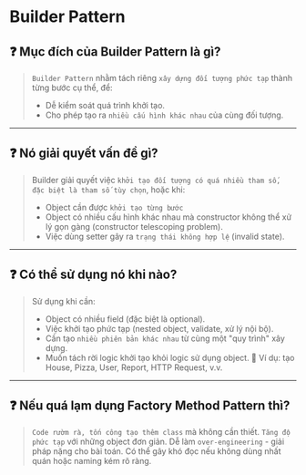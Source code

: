 # Builder Pattern

## ❓ Mục đích của Builder Pattern là gì?

> `Builder Pattern` nhằm tách riêng `xây dựng đối tượng phức tạp` thành từng bước cụ thể, để:
>
> - Dễ kiểm soát quá trình khởi tạo.
> - Cho phép tạo ra `nhiều cấu hình khác nhau` của cùng đối tượng.

---

## ❓ Nó giải quyết vấn đề gì?

> Builder giải quyết việc `khởi tạo đối tượng có quá nhiều tham số, đặc biệt là tham số tùy chọn`, hoặc khi:
>
> - Object cần được `khởi tạo từng bước`
> - Object có nhiều cấu hình khác nhau mà constructor không thể xử lý gọn gàng (constructor telescoping problem).
> - Việc dùng setter gây ra `trạng thái không hợp lệ` (invalid state).

---

## ❓ Có thể sử dụng nó khi nào?

> Sử dụng khi cần:
>
> - Object có nhiều field (đặc biệt là optional).
> - Việc khởi tạo phức tạp (nested object, validate, xử lý nội bộ).
> - Cần tạo `nhiều phiên bản khác nhau` từ cùng một "quy trình" xây dựng.
> - Muốn tách rời logic khởi tạo khỏi logic sử dụng object.
>   📌 Ví dụ: tạo House, Pizza, User, Report, HTTP Request, v.v.

---

## ❓ Nếu quá lạm dụng Factory Method Pattern thì?

> `Code rườm rà, tốn công tạo thêm class` mà không cần thiết.
> `Tăng độ phức tạp` với những object đơn giản.
> Dễ làm `over-engineering` - giải pháp nặng cho bài toán.
> Có thể gây khó đọc nếu không dùng nhất quán hoặc naming kém rõ ràng.
